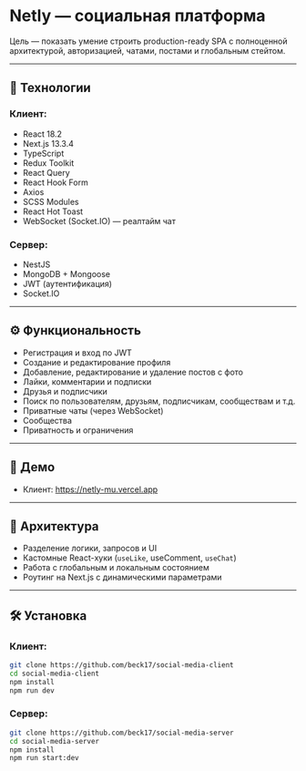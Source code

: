 # Netly — социальная платформа
 
Цель — показать умение строить production-ready SPA с полноценной архитектурой, авторизацией, чатами, постами и глобальным стейтом.

---

## 🔧 Технологии

### Клиент:
- React 18.2
- Next.js 13.3.4
- TypeScript
- Redux Toolkit
- React Query
- React Hook Form
- Axios
- SCSS Modules
- React Hot Toast
- WebSocket (Socket.IO) — реалтайм чат

### Сервер:
- NestJS
- MongoDB + Mongoose
- JWT (аутентификация)
- Socket.IO

---

## ⚙️ Функциональность

- Регистрация и вход по JWT
- Создание и редактирование профиля
- Добавление, редактирование и удаление постов с фото
- Лайки, комментарии и подписки
- Друзья и подписчики
- Поиск по пользователям, друзьям, подписчикам, сообществам и т.д.
- Приватные чаты (через WebSocket)
- Сообщества
- Приватность и ограничения

---

## 🚀 Демо

- Клиент: https://netly-mu.vercel.app

---

## 🧠 Архитектура

- Разделение логики, запросов и UI
- Кастомные React-хуки (`useLike`, useComment, `useChat`)
- Работа с глобальным и локальным состоянием
- Роутинг на Next.js с динамическими параметрами

---

## 🛠️ Установка

### Клиент:

```bash
git clone https://github.com/beck17/social-media-client
cd social-media-client
npm install
npm run dev
```

### Сервер:

```bash
git clone https://github.com/beck17/social-media-server
cd social-media-server
npm install
npm run start:dev
```
